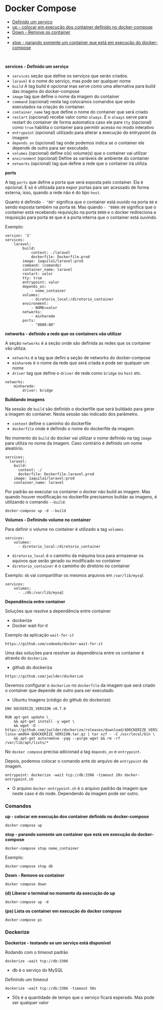 <h1>Docker Compose</h1>

<ul>
    <li>
        <a href="#services">Definido um serviço</a>
    </li>
    <li>
        <a href="#up">up - colocar em execução dos container definido no docker-compose</a>
    </li>
    <li>
        <a href="#down">Down - Remove os container</a>
    <li>
    <li>
        <a href="#stop-v">stop - parando somente um container que está em execução do docker-compose</a>
    </li>
</ul>
<br/>

<b id="services">services - Definido um serviço</b>

- `services` seção que define os serviços que serão criados.
- `laravel` é o nome do serviço, mas pode ser qualquer nome
- `build` A tag build é opcional mas serve como uma alternativa para build das imagens do docker-compose
- `image` tag que define o nome da imagem do container
- `command` (opcional) nesta tag colocamos comandos que serão executados na criação do container.
- `container_name` tag que define o nome do container que será criado
- `restart` (opcional) recebe valor como `always`. E o `always` serve para restart do container de forma automatica caso ele pare
`tty` (opcional) como `true` habilita o container para permitir acesso no modo interativo
- `entrypoint` (opcional) utilizado para alterar a execução do entrypoint da imagem
- `depends_on` (opcional) tag onde podemos indica se o container ele depende de outro para ser executado.
- `volumes` (opcional) define o(s) volume(s) que o container vai utilizar
- `environment` (opcional) Define as variáveis de ambiente do container
- `networks` (opcional) tag que define a rede que o container irá utiliza.

<b>ports</b>

A tag `ports` que define a porta que será exposta pelo container. Ela é opcional. E só é utilizada para expor portas para ser acessado de forma externa, isso, quando a rede não é do tipo `host`.

Quanto é definido `- "80"` significa que o container está ouvido na porta `80` e sendo exposta também na porta `80`. Mas quando `- "8080:80` significa que o container está recebendo requisição na porta `8080` e o docker redireciona a requisição para porta `80` que é a porta interna que o container está ouvindo.

Exemplo:

```
version: '3'
services:
    laravel:
        build:
            context: ./laravel
            dockerfile: Dockerfile.prod
        image: 1aquila1/laravel:prod
        command: (comando)
        container_name: laravel
        restart: valor
        tty: true
        entrypoint: valor
        depends_on:
            - nome_container
        volumes:
            - diretorio_local:/diretorio_container
        environment:
            - NOME=valor
        networks:
            - minharede
        ports:
            - "8080:80"
```

<b id="networks">networks - definido a rede que os containers vão utilizar</b>

A seção `networks` é a seção onde são definida as redes que os container vão utiliza.
- `networks` é a tag que defini a seção de networks do docker-compose
- `minharede` é o nome da rede que será criada e pode ser qualquer um nome
- `driver` tag que define o `driver` de rede como `bridge` ou `host` etc.

```
networks:
    minharede:
        driver: bridge
```

<b id="build">Buildando imagens</b>

Na sessão de `build` são definido o dockerfile que será buildado para gerar a imagem do container. Nesta sessão são indicado dos parâmetro.
- `context` define o caminho do dockerfile
- `dockerfile` onde é definido o nome do dockerfile da imagem.

No momento do `build` do docker vai utilizar o nome definido na tag `image` para utiliza no nome da imagem. Caso contrário é definido um nome aleatório.

```
services:
  laravel:
    build:
      context: ./
      dockerfile: Dockerfile.laravel.prod
    image: 1aquila1/laravel:prod
    container_name: laravel

```

Por padrão ao executar os container o docker não build as imagem. Mas quando houver modificação no dockerfile precisamos buildar as imagens, é utilizando o comando `--build`:
```
docker-compose up -d --build
```

<b id="volumes">Volumes - Definindo volume no container</b>

Para definir o volume no container é utilizado a tag `volumes`.

```
services:
    volumes:
      - diretorio_local:/diretorio_container
```
- `diretorio_local` é o caminho da máquina loca para armazenar os aquivos que serão gerado ou modificado no container
- `diretorio_container` é o caminho do diretório no container

Exemplo: `db` vai compartilhar os mesmos arquivos em `/var/lib/mysql`

```
services:
    volumes:
      - ./db:/var/lib/mysql
```

<b>Dependência entre container</b>

Soluções que resolve a dependência entre container
- dockerize
- Docker wait-for-it

Exemplo da aplicação `wait-for-it`
```
https://github.com/codeedu/docker-wait-for-it
```

Uma das soluções para resolver as dependência entre os container é através do `dockerize`.

- github do dockeriza

```
https://github.com/jwilder/dockerize
```

Devemos configurar o `dockerize` no `dockerfile` da imagem que será criado o container que depende de outro para ser executado.

- Ubuntu Imagens (código do github do dockerize)

```
ENV DOCKERIZE_VERSION v0.7.0

RUN apt-get update \
    && apt-get install -y wget \
    && wget -O - https://github.com/jwilder/dockerize/releases/download/$DOCKERIZE_VERSION/dockerize-linux-amd64-$DOCKERIZE_VERSION.tar.gz | tar xzf - -C /usr/local/bin \
    && apt-get autoremove -yqq --purge wget && rm -rf /var/lib/apt/lists/*
```

No `docker compose` precisa adicionad a tag `depends_on` e `entrypoint`.

Depois, podemos colocar o comando ante do arquivo de `entrypoint` da imagem.

```
entrypoint: dockerize -wait tcp://db:3306 -timeout 20s docker-entrypoint.sh
```
- O arquivo `docker-entrypoint.sh` é o arquivo padrão da imagem que neste caso é do node. Dependendo da imagem pode ser outro.


<h3>Comandos</h3>

<b id="up">up - colocar em execução dos container definido no docker-compose</b>

```
docker-compose up
```

<b id="stop-v">stop - parando somente um container que está em execução do docker-compose</b>

```
docker-compose stop nome_container
```
Exemplo:
```
docker-compose stop db
```

<b id="down">Down - Remove os container</b>

```
docker compose down
```

<b id="d">(d) Liberar o terminal no momento da execução do up</b>

```
docker-compose up -d
```

<b id="ps"> (ps) Lista os container em execução do docker compose</b>

```
docker-compose ps
```

<h3>Dockerize</h3>

<b id="wait">Dockerize - testando se um serviço está disponível</b>

Rodando com o timeout padrão
```
dockerize -wait tcp://db:3306
```
- db é o serviço do MySQL

Definindo um timeout
```
dockerize -wait tcp://db:3306 -timeout 50s
```
- 50s é a quantidade de tempo que o serviço ficará esperado. Mas pode ser qualquer valor